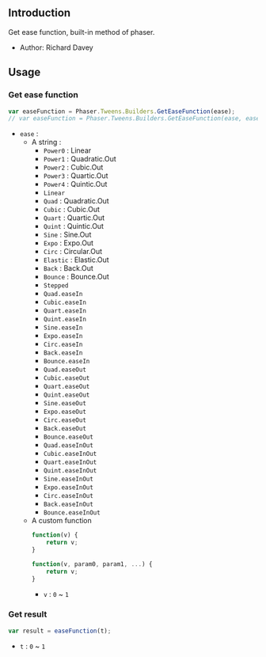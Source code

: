 ## Introduction

Get ease function, built-in method of phaser.

- Author: Richard Davey

## Usage

### Get ease function

```javascript
var easeFunction = Phaser.Tweens.Builders.GetEaseFunction(ease);
// var easeFunction = Phaser.Tweens.Builders.GetEaseFunction(ease, easeParams);
```

- `ease` : 
    - A string : 
        - `Power0` : Linear
        - `Power1` : Quadratic.Out
        - `Power2` : Cubic.Out
        - `Power3` : Quartic.Out
        - `Power4` : Quintic.Out
        - `Linear`
        - `Quad` : Quadratic.Out
        - `Cubic` : Cubic.Out
        - `Quart` : Quartic.Out
        - `Quint` : Quintic.Out
        - `Sine` : Sine.Out
        - `Expo` : Expo.Out
        - `Circ` : Circular.Out
        - `Elastic` : Elastic.Out
        - `Back` : Back.Out
        - `Bounce` : Bounce.Out
        - `Stepped`
        - `Quad.easeIn`
        - `Cubic.easeIn`
        - `Quart.easeIn`
        - `Quint.easeIn`
        - `Sine.easeIn`
        - `Expo.easeIn`
        - `Circ.easeIn`
        - `Back.easeIn`
        - `Bounce.easeIn`
        - `Quad.easeOut`
        - `Cubic.easeOut`
        - `Quart.easeOut`
        - `Quint.easeOut`
        - `Sine.easeOut`
        - `Expo.easeOut`
        - `Circ.easeOut`
        - `Back.easeOut`
        - `Bounce.easeOut`
        - `Quad.easeInOut`
        - `Cubic.easeInOut`
        - `Quart.easeInOut`
        - `Quint.easeInOut`
        - `Sine.easeInOut`
        - `Expo.easeInOut`
        - `Circ.easeInOut`
        - `Back.easeInOut`
        - `Bounce.easeInOut`
    - A custom function
        ```javascript
        function(v) {
            return v;
        }
        ```
        ```javascript
        function(v, param0, param1, ...) {
            return v;
        }
        ```
        - `v` : `0` ~ `1`

### Get result

```javascript
var result = easeFunction(t);
```

- `t` : `0` ~ `1`